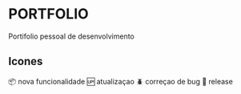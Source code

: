 # PORTFOLIO

Portifolio pessoal de desenvolvimento

## Icones
:package: nova funcionalidade
:up: atualizaçao
:beetle: correçao de bug
:checkered_flag: release